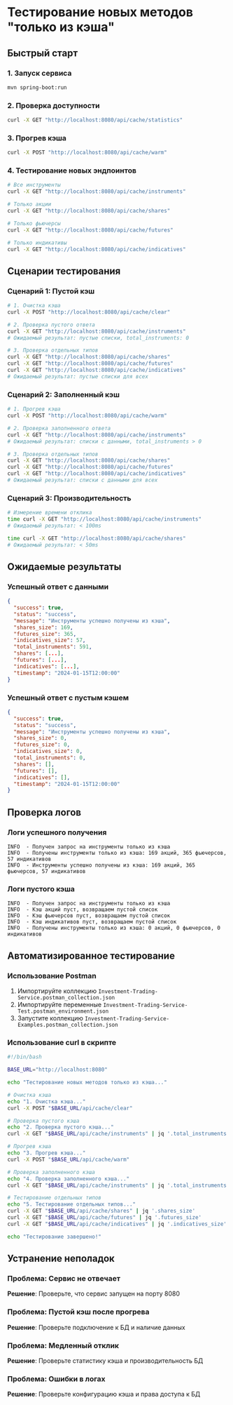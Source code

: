 # Тестирование новых методов "только из кэша"

## Быстрый старт

### 1. Запуск сервиса
```bash
mvn spring-boot:run
```

### 2. Проверка доступности
```bash
curl -X GET "http://localhost:8080/api/cache/statistics"
```

### 3. Прогрев кэша
```bash
curl -X POST "http://localhost:8080/api/cache/warm"
```

### 4. Тестирование новых эндпоинтов
```bash
# Все инструменты
curl -X GET "http://localhost:8080/api/cache/instruments"

# Только акции
curl -X GET "http://localhost:8080/api/cache/shares"

# Только фьючерсы
curl -X GET "http://localhost:8080/api/cache/futures"

# Только индикативы
curl -X GET "http://localhost:8080/api/cache/indicatives"
```

## Сценарии тестирования

### Сценарий 1: Пустой кэш
```bash
# 1. Очистка кэша
curl -X POST "http://localhost:8080/api/cache/clear"

# 2. Проверка пустого ответа
curl -X GET "http://localhost:8080/api/cache/instruments"
# Ожидаемый результат: пустые списки, total_instruments: 0

# 3. Проверка отдельных типов
curl -X GET "http://localhost:8080/api/cache/shares"
curl -X GET "http://localhost:8080/api/cache/futures"
curl -X GET "http://localhost:8080/api/cache/indicatives"
# Ожидаемый результат: пустые списки для всех
```

### Сценарий 2: Заполненный кэш
```bash
# 1. Прогрев кэша
curl -X POST "http://localhost:8080/api/cache/warm"

# 2. Проверка заполненного ответа
curl -X GET "http://localhost:8080/api/cache/instruments"
# Ожидаемый результат: списки с данными, total_instruments > 0

# 3. Проверка отдельных типов
curl -X GET "http://localhost:8080/api/cache/shares"
curl -X GET "http://localhost:8080/api/cache/futures"
curl -X GET "http://localhost:8080/api/cache/indicatives"
# Ожидаемый результат: списки с данными для всех
```

### Сценарий 3: Производительность
```bash
# Измерение времени отклика
time curl -X GET "http://localhost:8080/api/cache/instruments"
# Ожидаемый результат: < 100ms

time curl -X GET "http://localhost:8080/api/cache/shares"
# Ожидаемый результат: < 50ms
```

## Ожидаемые результаты

### Успешный ответ с данными
```json
{
  "success": true,
  "status": "success",
  "message": "Инструменты успешно получены из кэша",
  "shares_size": 169,
  "futures_size": 365,
  "indicatives_size": 57,
  "total_instruments": 591,
  "shares": [...],
  "futures": [...],
  "indicatives": [...],
  "timestamp": "2024-01-15T12:00:00"
}
```

### Успешный ответ с пустым кэшем
```json
{
  "success": true,
  "status": "success",
  "message": "Инструменты успешно получены из кэша",
  "shares_size": 0,
  "futures_size": 0,
  "indicatives_size": 0,
  "total_instruments": 0,
  "shares": [],
  "futures": [],
  "indicatives": [],
  "timestamp": "2024-01-15T12:00:00"
}
```

## Проверка логов

### Логи успешного получения
```
INFO  - Получен запрос на инструменты только из кэша
INFO  - Получены инструменты только из кэша: 169 акций, 365 фьючерсов, 57 индикативов
INFO  - Инструменты успешно получены из кэша: 169 акций, 365 фьючерсов, 57 индикативов
```

### Логи пустого кэша
```
INFO  - Получен запрос на инструменты только из кэша
INFO  - Кэш акций пуст, возвращаем пустой список
INFO  - Кэш фьючерсов пуст, возвращаем пустой список
INFO  - Кэш индикативов пуст, возвращаем пустой список
INFO  - Получены инструменты только из кэша: 0 акций, 0 фьючерсов, 0 индикативов
```

## Автоматизированное тестирование

### Использование Postman
1. Импортируйте коллекцию `Investment-Trading-Service.postman_collection.json`
2. Импортируйте переменные `Investment-Trading-Service-Test.postman_environment.json`
3. Запустите коллекцию `Investment-Trading-Service-Examples.postman_collection.json`

### Использование curl в скрипте
```bash
#!/bin/bash

BASE_URL="http://localhost:8080"

echo "Тестирование новых методов только из кэша..."

# Очистка кэша
echo "1. Очистка кэша..."
curl -X POST "$BASE_URL/api/cache/clear"

# Проверка пустого кэша
echo "2. Проверка пустого кэша..."
curl -X GET "$BASE_URL/api/cache/instruments" | jq '.total_instruments'

# Прогрев кэша
echo "3. Прогрев кэша..."
curl -X POST "$BASE_URL/api/cache/warm"

# Проверка заполненного кэша
echo "4. Проверка заполненного кэша..."
curl -X GET "$BASE_URL/api/cache/instruments" | jq '.total_instruments'

# Тестирование отдельных типов
echo "5. Тестирование отдельных типов..."
curl -X GET "$BASE_URL/api/cache/shares" | jq '.shares_size'
curl -X GET "$BASE_URL/api/cache/futures" | jq '.futures_size'
curl -X GET "$BASE_URL/api/cache/indicatives" | jq '.indicatives_size'

echo "Тестирование завершено!"
```

## Устранение неполадок

### Проблема: Сервис не отвечает
**Решение**: Проверьте, что сервис запущен на порту 8080

### Проблема: Пустой кэш после прогрева
**Решение**: Проверьте подключение к БД и наличие данных

### Проблема: Медленный отклик
**Решение**: Проверьте статистику кэша и производительность БД

### Проблема: Ошибки в логах
**Решение**: Проверьте конфигурацию кэша и права доступа к БД
